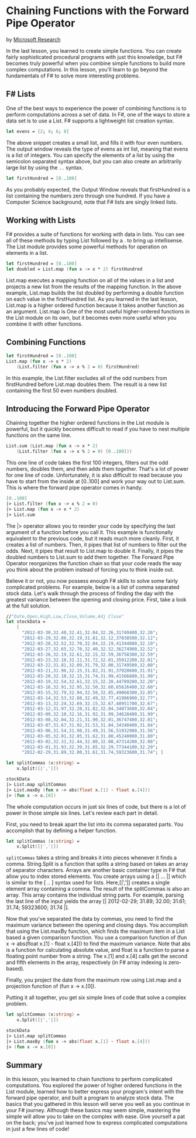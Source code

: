 # Chaining Functions with the Forward Pipe Operator
by [Microsoft Research](https://www.microsoft.com/en-us/research/)

In the last lesson, you learned to create simple functions. You can create fairly sophisticated procedural programs with just this knowledge, but F# becomes truly powerful when you combine simple functions to build more complex computations. In this lesson, you'll learn to go beyond the fundamentals of F# to solve more interesting problems.

## F# Lists
One of the best ways to experience the power of combining functions is to perform computations across a set of data. In F#, one of the ways to store a data set is to use a List. F# supports a lightweight list creation syntax.

```fsharp
let evens = [2; 4; 6; 8]
```

The above snippet creates a small list, and fills it with four even numbers. The output window reveals the type of evens as int list, meaning that evens is a list of integers. You can specify the elements of a list by using the semicolon separated syntax above, but you can also create an arbitrarily large list by using the `..` syntax.

```fsharp
let firstHundred = [0..100]
```

As you probably expected, the Output Window reveals that firstHundred is a list containing the numbers zero through one hundred. If you have a Computer Science background, note that F# lists are singly linked lists.

## Working with Lists
F# provides a suite of functions for working with data in lists. You can see all of these methods by typing List followed by a . to bring up intellisense. The List module provides some powerful methods for operation on elements in a list.

```fsharp
let firstHundred = [0..100]
let doubled = List.map (fun x -> x * 2) firstHundred
```

List.map executes a mapping function on all of the values in a list and projects a new list from the results of the mapping function. In the above example, List.map builds the list doubled by performing a double function on each value in the firstHundred list. As you learned in the last lesson, List.map is a higher ordered function because it takes another function as an argument. List.map is One of the most useful higher-ordered functions in the List module on its own, but it becomes even more useful when you combine it with other functions.

## Combining Functions

```fsharp
let firstHundred = [0..100]
List.map (fun x -> x * 2) 
    (List.filter (fun x -> x % 2 = 0) firstHundred)
```

In this example, the List.filter excludes all of the odd numbers from firstHundred before List.map doubles them. The result is a new list containing the first 50 even numbers doubled.

## Introducing the Forward Pipe Operator
Chaining together the higher ordered functions in the List module is powerful, but it quickly becomes difficult to read if you have to nest multiple functions on the same line.

```fsharp
List.sum (List.map (fun x -> x * 2) 
    (List.filter (fun x -> x % 2 = 0) [0..100]))
```

This one line of code takes the first 100 integers, filters out the odd numbers, doubles them, and then adds them together. That's a lot of power for one line of code. Unfortunately, it is also difficult to read because you have to start from the inside at [0..100] and work your way out to List.sum. This is where the forward pipe operator comes in handy.

```fsharp
[0..100]
|> List.filter (fun x -> x % 2 = 0)
|> List.map (fun x -> x * 2)
|> List.sum
```

The |> operator allows you to reorder your code by specifying the last argument of a function before you call it. This example is functionally equivalent to the previous code, but it reads much more cleanly. First, it creates a list of numbers. Then, it pipes that list of numbers to filter out the odds. Next, it pipes that result to List.map to double it. Finally, it pipes the doubled numbers to List.sum to add them together. The Forward Pipe Operator reorganizes the function chain so that your code reads the way you think about the problem instead of forcing you to think inside out.

Believe it or not, you now possess enough F# skills to solve some fairly complicated problems. For example, below is a list of comma separated stock data. Let's walk through the process of finding the day with the greatest variance between the opening and closing price. First, take a look at the full solution.

```fsharp
//"Date,Open,High,Low,Close,Volume,Adj Close"
let stockData =
    [ 
      "2012-03-30,32.40,32.41,32.04,32.26,31749400,32.26";
      "2012-03-29,32.06,32.19,31.81,32.12,37038500,32.12";
      "2012-03-28,32.52,32.70,32.04,32.19,41344800,32.19";
      "2012-03-27,32.65,32.70,32.40,32.52,36274900,32.52";
      "2012-03-26,32.19,32.61,32.15,32.59,36758300,32.59";
      "2012-03-23,32.10,32.11,31.72,32.01,35912200,32.01";
      "2012-03-22,31.81,32.09,31.79,32.00,31749500,32.00";
      "2012-03-21,31.96,32.15,31.82,31.91,37928600,31.91";
      "2012-03-20,32.10,32.15,31.74,31.99,41566800,31.99";
      "2012-03-19,32.54,32.61,32.15,32.20,44789200,32.20";
      "2012-03-16,32.91,32.95,32.50,32.60,65626400,32.60";
      "2012-03-15,32.79,32.94,32.58,32.85,49068300,32.85";
      "2012-03-14,32.53,32.88,32.49,32.77,41986900,32.77";
      "2012-03-13,32.24,32.69,32.15,32.67,48951700,32.67";
      "2012-03-12,31.97,32.20,31.82,32.04,34073600,32.04";
      "2012-03-09,32.10,32.16,31.92,31.99,34628400,31.99";
      "2012-03-08,32.04,32.21,31.90,32.01,36747400,32.01";
      "2012-03-07,31.67,31.92,31.53,31.84,34340400,31.84";
      "2012-03-06,31.54,31.98,31.49,31.56,51932900,31.56";
      "2012-03-05,32.01,32.05,31.62,31.80,45240000,31.80";
      "2012-03-02,32.31,32.44,32.00,32.08,47314200,32.08";
      "2012-03-01,31.93,32.39,31.85,32.29,77344100,32.29";
      "2012-02-29,31.89,32.00,31.61,31.74,59323600,31.74"; ]

let splitCommas (x:string) =
    x.Split([|','|])

stockData
|> List.map splitCommas
|> List.maxBy (fun x -> abs(float x.[1] - float x.[4]))
|> (fun x -> x.[0])
```

The whole computation occurs in just six lines of code, but there is a lot of power in those simple six lines. Let's review each part in detail.

First, you need to break apart the list into its comma separated parts. You accomplish that by defining a helper function.

```fsharp
let splitCommas (x:string) =
    x.Split([|','|])
```

`splitCommas` takes a string and breaks it into pieces whenever it finds a comma. String.Split is a function that splits a string based on takes an array of separator characters. Arrays are another basic container type in F# that allow you to index stored elements. You create arrays using a [| ... |] which is similar to the [ .. ] syntax used for lists. Here,[|','|] creates a single element array containing a comma. The result of the splitCommas is also an array. This array contains the individual string parts. For example, parsing the last line of the input yields the array [| 2012-02-29; 31.89; 32.00; 31.61; 31.74; 59323600; 31.74 |].

Now that you've separated the data by commas, you need to find the maximum variance between the opening and closing days. You accomplish that using the List.maxBy function, which finds the maximum item in a List based a given comparison function. You use a comparison function of (fun x -> abs(float x.[1] - float x.[4])) to find the maximum variance. Note that abs is a function for calculating absolute value, and float is a function to parse a floating point number from a string. The x.[1] and x.[4] calls get the second and fifth elements in the array, respectively (in F# array indexing is zero-based).

Finally, you project the date from the maximum row using List.map and a projection function of (fun x -> x.[0]).

Putting it all together, you get six simple lines of code that solve a complex problem.

```fsharp
let splitCommas (x:string) =
    x.Split([|','|])

stockData
|> List.map splitCommas
|> List.maxBy (fun x -> abs(float x.[1] - float x.[4]))
|> (fun x -> x.[0])
```

## Summary
In this lesson, you learned to chain functions to perform complicated computations. You explored the power of higher ordered functions in the List module, learned how to better express your program's intent with the forward pipe operator, and built a program to analyze stock data. The basics that you gathered in this lesson will serve you well as you continue in your F# journey. Although these basics may seem simple, mastering the simple will allow you to take on the complex with ease. Give yourself a pat on the back; you've just learned how to express complicated computations in just a few lines of code!
